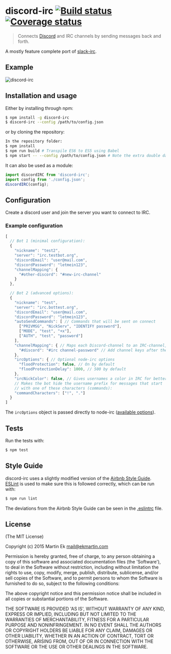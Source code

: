 # discord-irc [![Build status](https://ci.frigg.io/badges/reactiflux/discord-irc/)](https://ci.frigg.io/reactiflux/discord-irc/last/) [![Coverage status](https://ci.frigg.io/badges/coverage/reactiflux/discord-irc/)](https://ci.frigg.io/reactiflux/discord-irc/last/)

> Connects [Discord](https://discordapp.com/) and IRC channels by sending messages back and forth.

A mostly feature complete port of [slack-irc](https://github.com/ekmartin/slack-irc).

## Example
![discord-irc](http://i.imgur.com/oI6iCrf.gif)

## Installation and usage
Either by installing through npm:
```bash
$ npm install -g discord-irc
$ discord-irc --config /path/to/config.json
```

or by cloning the repository:

```bash
In the repository folder:
$ npm install
$ npm run build # Transpile ES6 to ES5 using Babel
$ npm start -- --config /path/to/config.json # Note the extra double dash
```

It can also be used as a module:
```js
import discordIRC from 'discord-irc';
import config from './config.json';
discordIRC(config);
```

## Configuration
Create a discord user and join the server you want to connect to IRC.

### Example configuration
```js
[
  // Bot 1 (minimal configuration):
  {
    "nickname": "test2",
    "server": "irc.testbot.org",
    "discordEmail": "user@mail.com",
    "discordPassword": "letmein123",
    "channelMapping": {
      "#other-discord": "#new-irc-channel"
    }
  },

  // Bot 2 (advanced options):
  {
    "nickname": "test",
    "server": "irc.bottest.org",
    "discordEmail": "user@mail.com",
    "discordPassword": "letmein123",
    "autoSendCommands": [ // Commands that will be sent on connect
      ["PRIVMSG", "NickServ", "IDENTIFY password"],
      ["MODE", "test", "+x"],
      ["AUTH", "test", "password"]
    ],
    "channelMapping": { // Maps each Discord-channel to an IRC-channel, used to direct messages to the correct place
      "#discord": "#irc channel-password" // Add channel keys after the channel name
    },
    "ircOptions": { // Optional node-irc options
      "floodProtection": false, // On by default
      "floodProtectionDelay": 1000, // 500 by default
    },
    "ircNickColor": false, // Gives usernames a color in IRC for better readability (on by default)
    // Makes the bot hide the username prefix for messages that start
    // with one of these characters (commands):
    "commandCharacters": ["!", "."]
  }
]
```

The `ircOptions` object is passed directly to node-irc ([available options](http://node-irc.readthedocs.org/en/latest/API.html#irc.Client)).

## Tests
Run the tests with:
```bash
$ npm test
```

## Style Guide
discord-irc uses a slightly modified version of the
[Airbnb Style Guide](https://github.com/airbnb/javascript/tree/master/es5).
[ESLint](http://eslint.org/) is used to make sure this is followed correctly, which can be run with:

```bash
$ npm run lint
```

The deviations from the Airbnb Style Guide can be seen in  the [.eslintrc](.eslintrc) file.

## License

(The MIT License)

Copyright (c) 2015 Martin Ek <mail@ekmartin.com>

Permission is hereby granted, free of charge, to any person obtaining a copy of this software and associated documentation files (the 'Software'), to deal in the Software without restriction, including without limitation the rights to use, copy, modify, merge, publish, distribute, sublicense, and/or sell copies of the Software, and to permit persons to whom the Software is furnished to do so, subject to the following conditions:

The above copyright notice and this permission notice shall be included in all copies or substantial portions of the Software.

THE SOFTWARE IS PROVIDED 'AS IS', WITHOUT WARRANTY OF ANY KIND, EXPRESS OR IMPLIED, INCLUDING BUT NOT LIMITED TO THE WARRANTIES OF MERCHANTABILITY, FITNESS FOR A PARTICULAR PURPOSE AND NONINFRINGEMENT. IN NO EVENT SHALL THE AUTHORS OR COPYRIGHT HOLDERS BE LIABLE FOR ANY CLAIM, DAMAGES OR OTHER LIABILITY, WHETHER IN AN ACTION OF CONTRACT, TORT OR OTHERWISE, ARISING FROM, OUT OF OR IN CONNECTION WITH THE SOFTWARE OR THE USE OR OTHER DEALINGS IN THE SOFTWARE.
